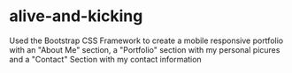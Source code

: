 # alive-and-kicking
Used the Bootstrap CSS Framework to create a mobile responsive portfolio with an "About Me" section, a "Portfolio" section with my personal picures and a "Contact" Section with my contact information
